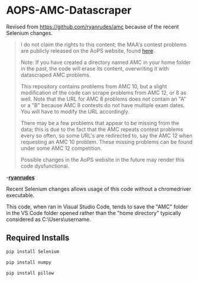 # AOPS-AMC-Datascraper
Revised from https://github.com/ryanrudes/amc because of the recent Selenium changes.

>I do not claim the rights to this content; the MAA's contest problems are publicly released on the AoPS website, found [here](https://artofproblemsolving.com/wiki/index.php/AMC_Problems_and_Solutions).
>
>Note: If you have created a directory named AMC in your home folder in the past, the code will erase its content, overwriting it with datascraped AMC problems.
>
>This repository contains problems from AMC 10, but a slight modification of the code can scrape problems from AMC 12, or 8 as well. Note that the URL for AMC 8 problems does not contain an "A" or a "B" because AMC 8 contests do not have multiple exam dates. You will have to modify the URL accordingly.
>
>There may be a few problems that appear to be missing from the data; this is due to the fact that the AMC repeats contest problems every so often, so some URL's are redirected to, say the AMC 12 when requesting an AMC 10 problem. These missing problems can be found under some AMC 12 competition.
>
>Possible changes in the AoPS website in the future may render this code dysfunctional.
>
-**[ryanrudes](https://github.com/ryanrudes/amc/blob/main/README.md)**

Recent Selenium changes allows usage of this code without a chromedriver executable.

This code, when ran in Visual Studio Code, tends to save the "AMC" folder in the VS Code folder opened rather than the "home directory" typically considered as C:\Users\username.

## Required Installs
```py
pip install Selenium

pip install numpy

pip install pillow
```

